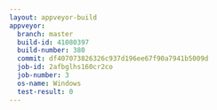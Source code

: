 ```yaml
---
layout: appveyor-build
appveyor:
  branch: master
  build-id: 41080397
  build-number: 380
  commit: df407073826326c937d196ee67f90a7941b5009d
  job-id: 2afbglhs160cr2co
  job-number: 3
  os-name: Windows
  test-result: 0
---
```

